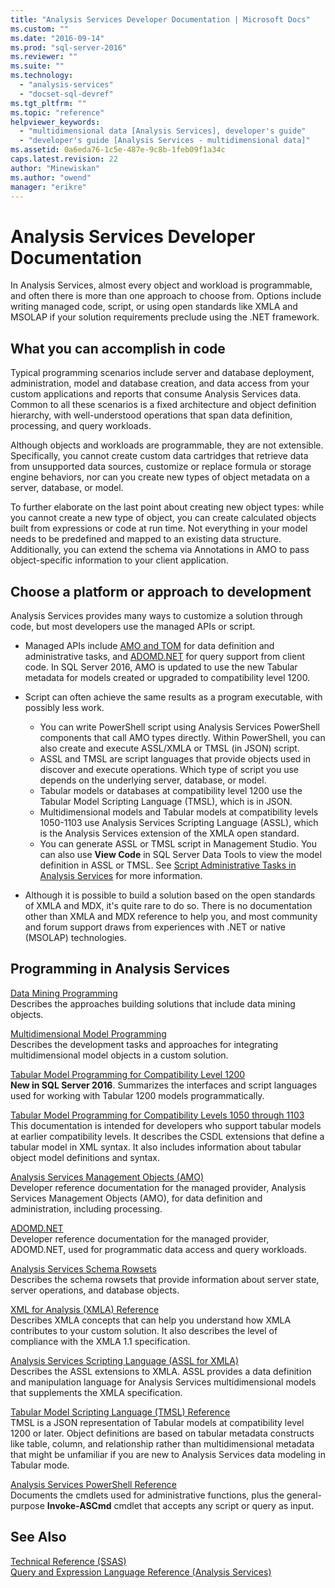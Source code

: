 ```yaml
---
title: "Analysis Services Developer Documentation | Microsoft Docs"
ms.custom: ""
ms.date: "2016-09-14"
ms.prod: "sql-server-2016"
ms.reviewer: ""
ms.suite: ""
ms.technology: 
  - "analysis-services"
  - "docset-sql-devref"
ms.tgt_pltfrm: ""
ms.topic: "reference"
helpviewer_keywords: 
  - "multidimensional data [Analysis Services], developer's guide"
  - "developer's guide [Analysis Services - multidimensional data]"
ms.assetid: 0a6eda76-1c5e-487e-9c8b-1feb09f1a34c
caps.latest.revision: 22
author: "Minewiskan"
ms.author: "owend"
manager: "erikre"
---
```

# Analysis Services Developer Documentation
  In Analysis Services, almost every object and workload is programmable, and often there is more than one approach to choose from.  Options include writing managed code, script, or using open standards like XMLA and MSOLAP if your solution requirements preclude using the .NET framework.  
  
## What you can accomplish in code  
 Typical programming scenarios include server and database deployment, administration, model and database creation, and data access from your custom applications and reports that consume Analysis Services data. Common to all these scenarios is a fixed architecture and object definition hierarchy, with well-understood operations that span data definition, processing, and query workloads.  
  
 Although objects and workloads are programmable, they are not extensible. Specifically, you cannot create custom data cartridges that retrieve data from unsupported data sources, customize or replace formula or storage engine behaviors, nor can you create new types of object metadata on a server, database, or model.  
  
 To further elaborate on the last point about creating new object types: while you cannot create a new type of object, you can create calculated objects built from expressions or code at run time. Not everything in your model needs to be predefined and mapped to an existing data structure. Additionally, you can extend the schema via Annotations in AMO to pass object-specific information to your client application.  
  
## Choose a platform or approach to development  
Analysis Services provides many ways to customize a solution through code, but most developers use the managed APIs or script.  
 
 + Managed APIs include [AMO and TOM](../Topic/Analysis%20Services%20Management%20Objects%20\(AMO\).md) for data definition and administrative tasks, and [ADOMD.NET](../Topic/ADOMD.NET%20Reference%20for%20Analysis%20Services.md) for query support from client code. In SQL Server 2016, AMO is updated to use the new Tabular metadata for models created or upgraded to compatibility level 1200.  
  
 + Script can often achieve the same results as a program executable, with possibly less work.  
   + You can write PowerShell script using Analysis Services PowerShell components that call AMO types directly. Within PowerShell, you can also create and execute ASSL/XMLA or TMSL (in JSON) script.  
   + ASSL and TMSL are script languages that provide  objects used in discover and execute operations. Which type of script you use depends on the underlying server, database, or model. 
   + Tabular models or databases at compatibility level 1200 use the Tabular Model Scripting Language (TMSL), which is in JSON. 
   + Multidimensional models and Tabular models at compatibility levels 1050-1103 use Analysis Services Scripting Language (ASSL), which is the Analysis Services extension of the XMLA open standard.
   + You can generate ASSL or TMSL script in Management Studio. You can also use **View Code** in SQL Server Data Tools to view the model definition in ASSL or TMSL. See [Script Administrative Tasks in Analysis Services](../analysis-services/instances/script-administrative-tasks-in-analysis-services.md) for more information.  
  
+ Although it is possible to build a solution based on the open standards of XMLA and MDX, it's quite rare to do so. There is no documentation other than XMLA and MDX reference to help you, and most community and forum support draws from experiences with .NET or native (MSOLAP) technologies.  
  
## Programming in Analysis Services  
 [Data Mining Programming](../analysis-services/data-mining-programming.md)  
 Describes the approaches building solutions that include data mining objects.  
  
 [Multidimensional Model Programming](../analysis-services/multidimensional-models/multidimensional-model-programming.md)  
 Describes the development tasks and approaches for integrating multidimensional model objects in a custom solution.  
  
 [Tabular Model Programming for Compatibility Level 1200](../analysis-services/tabular-model-programming-compatibility-level-1200/tabular-model-programming-for-compatibility-level-1200.md)  
 **New in SQL Server 2016**.  Summarizes the interfaces and script languages used for working with Tabular 1200 models programmatically.  
  
 [Tabular Model Programming for Compatibility Levels 1050 through 1103](../analysis-services/tabular-model-programming-compatibility-levels-1050-1103/tabular-model-programming-for-compatibility-levels-1050-through-1103.md)  
 This documentation is intended for developers who support tabular models at earlier compatibility levels. It describes the CSDL extensions that define a tabular model in XML syntax. It also includes information about  tabular object model definitions and syntax.  
  
 [Analysis Services Management Objects (AMO)](../Topic/Analysis%20Services%20Management%20Objects%20\(AMO\).md)  
 Developer reference documentation for the managed provider, Analysis Services Management Objects (AMO), for data definition and administration, including processing.  
  
 [ADOMD.NET](../Topic/ADOMD.NET%20Reference%20for%20Analysis%20Services.md)  
 Developer reference documentation for the managed provider, ADOMD.NET, used for programmatic data access and query workloads.  
  
 [Analysis Services Schema Rowsets](../analysis-services/schema-rowsets/analysis-services-schema-rowsets.md)  
 Describes the schema rowsets that provide information about server state, server operations, and database objects.  
  
 [XML for Analysis  &#40;XMLA&#41; Reference](../analysis-services/xmla/xml-for-analysis-xmla-reference.md)  
 Describes XMLA concepts that can help you understand how XMLA contributes to your custom solution. It also describes the level of compliance with the XMLA 1.1 specification.  
  
 [Analysis Services Scripting Language &#40;ASSL for XMLA&#41;](../analysis-services/scripting/analysis-services-scripting-language-assl-for-xmla.md)  
 Describes the ASSL extensions to XMLA. ASSL provides a data definition and manipulation language for Analysis Services multidimensional models that supplements the XMLA specification.  
  
 [Tabular Model Scripting Language &#40;TMSL&#41; Reference](../analysis-services/tabular-model-scripting-language-tmsl-reference.md)  
 TMSL is a JSON representation of Tabular models at compatibility level 1200 or later. Object definitions are based on tabular metadata constructs like table, column, and relationship rather than multidimensional metadata that might be unfamiliar if you are new to Analysis Services data modeling in Tabular mode.  
  
 [Analysis Services PowerShell Reference](../analysis-services/powershell/analysis-services-powershell-reference.md)  
 Documents the cmdlets used for administrative functions, plus the general-purpose **Invoke-ASCmd** cmdlet that accepts any script or query as input.  
  
## See Also  
 [Technical Reference &#40;SSAS&#41;](../analysis-services/powershell/technical-reference-ssas.md)   
 [Query and Expression Language Reference &#40;Analysis Services&#41;](http://msdn.microsoft.com/library/9597533d-35f4-4742-9d8c-7af392163527)  
  
  